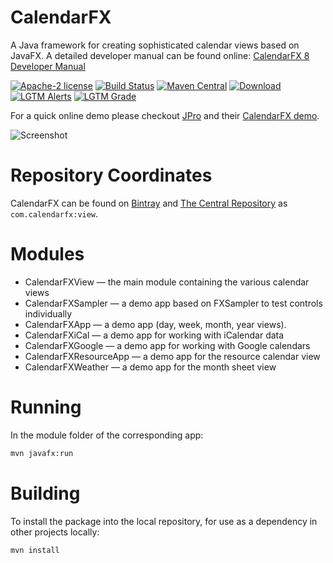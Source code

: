 # CalendarFX
A Java framework for creating sophisticated calendar views based on JavaFX. A detailed developer manual can be found online: [CalendarFX 8 Developer Manual](https://dlsc.com/wp-content/html/calendarfx/manual.html)

[![Apache-2 license](https://img.shields.io/badge/license-Apache--2-%230778B9.svg)](https://opensource.org/licenses/Apache-2.0) 
[![Build Status](https://travis-ci.com/dlsc-software-consulting-gmbh/CalendarFX.svg?branch=master-11)](https://travis-ci.com/dlsc-software-consulting-gmbh/CalendarFX)
[![Maven Central](https://img.shields.io/maven-central/v/com.calendarfx/view)](https://search.maven.org/search?q=g:com.calendarfx+AND+a:view) 
[![Download](https://api.bintray.com/packages/dlsc-oss/repository/CalendarFX/images/download.svg)](https://bintray.com/dlsc-oss/repository/CalendarFX)
[![LGTM Alerts](https://img.shields.io/lgtm/alerts/github/dlsc-software-consulting-gmbh/CalendarFX)](https://lgtm.com/projects/g/dlsc-software-consulting-gmbh/CalendarFX/alerts)
[![LGTM Grade](https://img.shields.io/lgtm/grade/java/github/dlsc-software-consulting-gmbh/CalendarFX)](https://lgtm.com/projects/g/dlsc-software-consulting-gmbh/CalendrFX/context:java)

For a quick online demo please checkout [JPro](https://jpro.one) and their [CalendarFX demo](https://demos.jpro.one/calendar.html).

![Screenshot](screenshot.png "Screenshot")

# Repository Coordinates
CalendarFX can be found on [Bintray](https://bintray.com/dlsc-oss/repository/CalendarFX) and [The Central Repository](https://search.maven.org/search?q=g:com.calendarfx+AND+a:view) as `com.calendarfx:view`.

# Modules

* CalendarFXView — the main module containing the various calendar views
* CalendarFXSampler — a demo app based on FXSampler to test controls individually
* CalendarFXApp — a demo app (day, week, month, year views).
* CalendarFXiCal — a demo app for working with iCalendar data
* CalendarFXGoogle — a demo app for working with Google calendars
* CalendarFXResourceApp — a demo app for the resource calendar view
* CalendarFXWeather — a demo app for the month sheet view

# Running
In the module folder of the corresponding app:
```bash
mvn javafx:run
```

# Building
To install the package into the local repository, for use as a dependency in other projects locally:
```bash
mvn install
```
